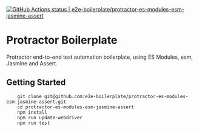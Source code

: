 [![GitHub Actions status | e2e-boilerplate/protractor-es-modules-esm-jasmine-assert](https://github.com/e2e-boilerplate/protractor-es-modules-esm-jasmine-assert/workflows/protractor-es-modules-esm-jasmine-assert/badge.svg)](https://github.com/e2e-boilerplate/protractor-es-modules-esm-jasmine-assert/actions?workflow=protractor-es-modules-esm-jasmine-assert)

# Protractor Boilerplate

Protractor end-to-end test automation boilerplate, using ES Modules, esm, Jasmine and Assert.

## Getting Started

    	git clone git@github.com:e2e-boilerplate/protractor-es-modules-esm-jasmine-assert.git
    	cd protractor-es-modules-esm-jasmine-assert
    	npm install
    	npm run update-webdriver
    	npm run test
